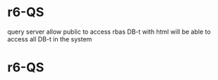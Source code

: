 # r6-QS
query server 
allow public to access rbas DB-t with html 
will be able to access all DB-t in the system
# r6-QS
